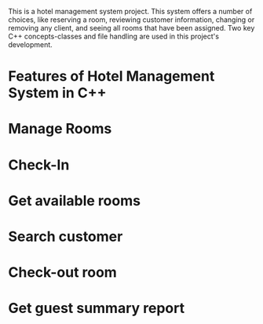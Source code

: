 This is a  hotel management system project. This system offers a number of choices, like reserving a room, reviewing customer information, changing or removing any client, and seeing all rooms that have been assigned. Two key C++ concepts-classes and file handling are used in this project's development.

# Features of Hotel Management System in C++
# Manage Rooms
# Check-In
# Get available rooms
# Search customer
# Check-out room
# Get guest summary report
